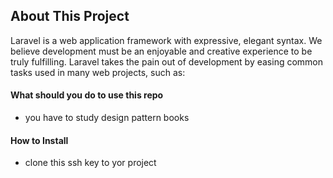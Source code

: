 ## About This Project

Laravel is a web application framework with expressive, elegant syntax. We believe development must be an enjoyable and creative experience to be truly fulfilling. Laravel takes the pain out of development by easing common tasks used in many web projects, such as:



#### What should you do to use this repo
- you have to study design pattern books


#### How to Install
- clone this ssh key to yor project

